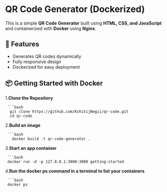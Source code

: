 # QR Code Generator (Dockerized)

This is a simple **QR Code Generator** built using **HTML, CSS, and JavaScript** and containerized with **Docker** using **Nginx**.

## 🚀 Features
- Generates QR codes dynamically
- Fully responsive design
- Dockerized for easy deployment



## 📦 Getting Started with Docker

1️.**Clone the Repository**

     ```bash
      git clone https://github.com/KshitijNegii/qr-code.git
      cd qr-code
        
2.**Build an image**

     ```bash
       docker build -t qr-code-generator .
3.**Start an app container**

     ```bash
     docker run -d -p 127.0.0.1:3000:3000 getting-started

4.**Run the docker ps command in a terminal to list your containers**

     ```bash
     docker ps

     
